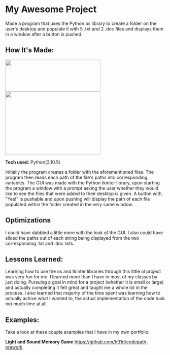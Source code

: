 # My Awesome Project
Made a program that uses the Python os library to create a folder on the user's desktop and populate it with 5 .txt and 2 .doc files and displays them in a window after a button is pushed.

## How It's Made:

<img src="https://user-images.githubusercontent.com/89095616/178635077-e962c361-065a-4b82-b68d-03481cecf57d.png" width="300" height="100">
<img src="https://user-images.githubusercontent.com/89095616/178635086-44c9251e-59d3-41b4-9d9e-1b55534980d5.png" width="300" height="200">

**Tech used:** Python(3.10.5)

Initially the program creates a folder with the aforementioned files. The program then reads each path of the file's paths into corresponding variables. The GUI was made with the Python tkinter library, upon starting the program a window with a prompt asking the user whether they would like to see the files that were added to their desktop is given. A button with, "Yes!" is pushable and upon pushing will display the path of each file populated within the folder created in the very same window.

## Optimizations

I could have dabbled a little more with the look of the GUI. I also could have sliced the paths out of each string being displayed from the two corresponding .txt and .doc lists.

## Lessons Learned:

Learning how to use the os and tkinter libraries through this little ol project was very fun for me. I learned more than I have in most of my classes by just doing. Pursuing a goal in mind for a project (whether it is small or large) and actually completing it felt great and taught me a whole lot in the process. I also learned that majority of the time spent was learning how to actually achive what I wanted to, the actual implementation of the code took not much time at all.

## Examples:
Take a look at these couple examples that I have in my own portfolio:

**Light and Sound Memory Game** 
https://github.com/h01d/codepath-prework
